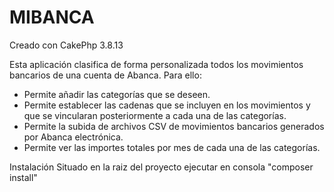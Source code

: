 # MIBANCA

Creado con CakePhp 3.8.13

Esta aplicación clasifica de forma personalizada todos los movimientos bancarios de una cuenta de Abanca.
Para ello:
- Permite añadir las categorías que se deseen.
- Permite establecer las cadenas que se incluyen en los movimientos y que se vincularan posteriormente a cada una de las categorías.
- Permite la subida de archivos CSV de movimientos bancarios generados por Abanca electrónica.
- Permite ver las importes totales por mes de cada una de las categorías.



Instalación
Situado en la raiz del proyecto ejecutar en consola "composer install"


